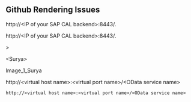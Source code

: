 ## Github Rendering Issues

http://\<IP of your SAP CAL backend\>:8443/.

http://\<IP of your SAP CAL backend>:8443/.

\>

\<Surya>

Image_1_Surya

http://\<virtual host name>:\<virtual port name>/\<OData service name>

`http://<virtual host name>:<virtual port name>/<OData service name>`
